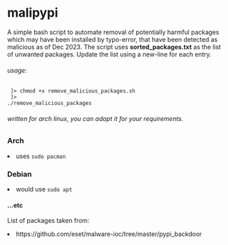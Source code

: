 # malipypi

A simple bash script to automate removal of potentially harmful packages which may have been installed by typo-error, that have been detected as malicious as of Dec 2023.
The script uses <b>sorted_packages.txt</b> as the list of unwanted packages. Update the list using a new-line for each entry. 

###### usage:
<code> ]> chmod +x remove_malicious_packages.sh<br>
 ]> ./remove_malicious_packages
</code>

###### written for arch linux, you can adapt it for your requirements.

### Arch
 <li> uses <code>sudo pacman</code> </li>
 
### Debian 
 <li> would use <code>sudo apt</code></li>

#### ...etc

List of packages taken from: 
  <li>https://github.com/eset/malware-ioc/tree/master/pypi_backdoor</li>
